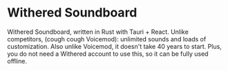 # Withered Soundboard
Withered Soundboard, written in Rust with Tauri + React.
Unlike competitors, (cough cough Voicemod): unlimited sounds and loads of customization.
Also unlike Voicemod, it doesn't take 40 years to start.
Plus, you do not need a Withered account to use this, so it can be fully used offline.